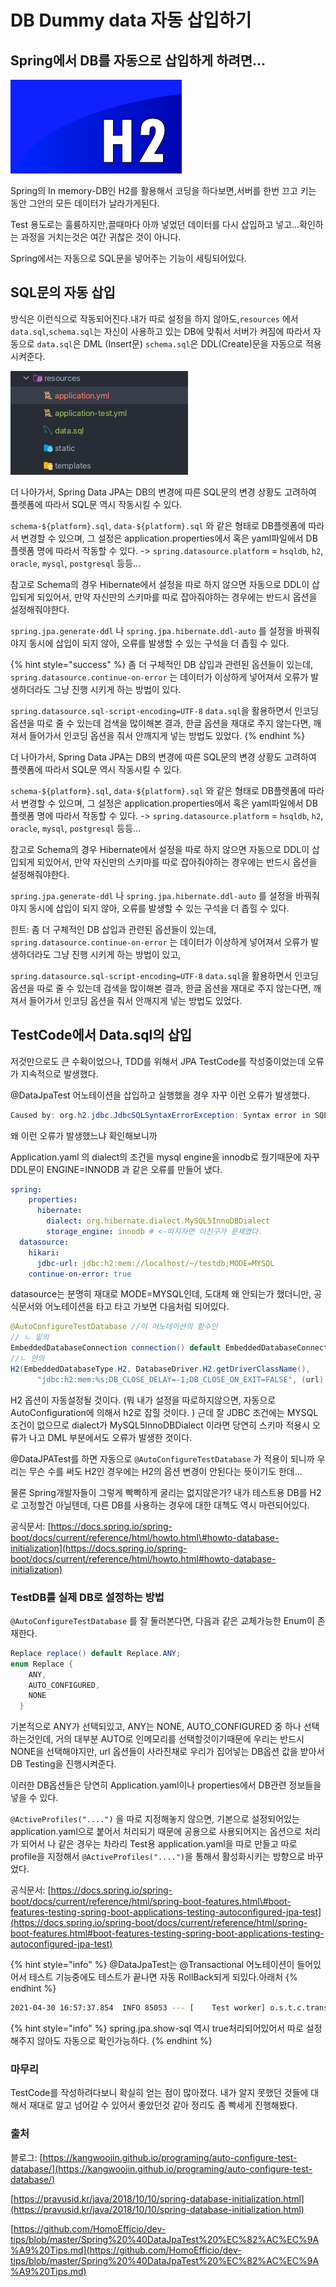 # DB Dummy data 자동 삽입하기

## Spring에서 DB를 자동으로 삽입하게 하려면...

![](../.gitbook/assets/image%20%282%29.png)

Spring의 In memory-DB인 H2를 활용해서 코딩을 하다보면,서버를 한번 끄고 키는 동안 그안의 모든 데이터가 날라가게된다.

Test 용도로는 훌륭하지만,끌때마다 아까 넣었던 데이터를 다시 삽입하고 넣고...확인하는 과정을 거치는것은 여간 귀찮은 것이 아니다.

Spring에서는 자동으로 SQL문을 넣어주는 기능이 세팅되어있다.

## SQL문의 자동 삽입

방식은 이런식으로 작동되어진다.내가 따로 설정을 하지 않아도,`resources` 에서 `data.sql`,`schema.sql`는 자신이 사용하고 있는 DB에 맞춰서 서버가 켜짐에 따라서 자동으로 `data.sql`은 DML \(Insert문\) `schema.sql`은 DDL\(Create\)문을 자동으로 적용시켜준다.

![&#xC694;&#xB860; &#xB290;&#xB08C;&#xC4F0;.](../.gitbook/assets/2021-04-30-4.02.17.png)

더 나아가서, Spring Data JPA는 DB의 변경에 따른 SQL문의 변경 상황도 고려하여 플렛폼에 따라서 SQL문 역시 작동시킬 수 있다.

`schema-${platform}.sql`, `data-${platform}.sql` 와 같은 형태로 DB플렛폼에 따라서 변경할 수 있으며, 그 설정은 application.properties에서 혹은 yaml파일에서 DB 플렛폼 명에 따라서 작동할 수 있다. -&gt; `spring.datasource.platform` = `hsqldb`, `h2`, `oracle`, `mysql`, `postgresql` 등등...

참고로 Schema의 경우 Hibernate에서 설정을 따로 하지 않으면 자동으로 DDL이 삽입되게 되있어서, 만약 자신만의 스키마를 따로 잡아줘야하는 경우에는 반드시 옵션을 설정해줘야한다.

`spring.jpa.generate-ddl` 나 `spring.jpa.hibernate.ddl-auto` 를 설정을 바꿔줘야지 동시에 삽입이 되지 않아, 오류를 발생할 수 있는 구석을 더 좁힐 수 있다.

{% hint style="success" %}
좀 더 구체적인 DB 삽입과 관련된 옵션들이 있는데, `spring.datasource.continue-on-error` 는 데이터가 이상하게 넣어져서 오류가 발생하더라도 그냥 진행 시키게 하는 방법이 있다.

`spring.datasource.sql-script-encoding=UTF-8` `data.sql`을 활용하면서 인코딩 옵션을 따로 줄 수 있는데 검색을 많이해본 결과, 한글 옵션을 재대로 주지 않는다면, 깨져서 들어가서 인코딩 옵션을 줘서 안깨지게 넣는 방법도 있었다.
{% endhint %}

더 나아가서, Spring Data JPA는 DB의 변경에 따른 SQL문의 변경 상황도 고려하여 플렛폼에 따라서 SQL문 역시 작동시킬 수 있다.

`schema-${platform}.sql`, `data-${platform}.sql` 와 같은 형태로 DB플렛폼에 따라서 변경할 수 있으며, 그 설정은 application.properties에서 혹은 yaml파일에서 DB 플렛폼 명에 따라서 작동할 수 있다. -&gt; `spring.datasource.platform` = `hsqldb`, `h2`, `oracle`, `mysql`, `postgresql` 등등...

참고로 Schema의 경우 Hibernate에서 설정을 따로 하지 않으면 자동으로 DDL이 삽입되게 되있어서, 만약 자신만의 스키마를 따로 잡아줘야하는 경우에는 반드시 옵션을 설정해줘야한다.

`spring.jpa.generate-ddl` 나 `spring.jpa.hibernate.ddl-auto` 를 설정을 바꿔줘야지 동시에 삽입이 되지 않아, 오류를 발생할 수 있는 구석을 더 좁힐 수 있다.

힌트: 좀 더 구체적인 DB 삽입과 관련된 옵션들이 있는데, `spring.datasource.continue-on-error` 는 데이터가 이상하게 넣어져서 오류가 발생하더라도 그냥 진행 시키게 하는 방법이 있고,

`spring.datasource.sql-script-encoding=UTF-8` `data.sql`을 활용하면서 인코딩 옵션을 따로 줄 수 있는데 검색을 많이해본 결과, 한글 옵션을 재대로 주지 않는다면, 깨져서 들어가서 인코딩 옵션을 줘서 안깨지게 넣는 방법도 있었다.

## TestCode에서 Data.sql의 삽입

저것만으로도 큰 수확이었으나, TDD를 위해서 JPA TestCode를 작성중이었는데 오류가 지속적으로 발생했다.

@DataJpaTest 어노테이션을 삽입하고 실행했을 경우 자꾸 이런 오류가 발생했다.

```java
Caused by: org.h2.jdbc.JdbcSQLSyntaxErrorException: Syntax error in SQL statement  ENGINE=[*]INNODB"; expected "identifier"; SQL statement:
```

왜 이런 오류가 발생했느냐 확인해보니까

Application.yaml 의 dialect의 조건을 mysql engine을 innodb로 줬기때문에 자꾸 DDL문이 ENGINE=INNODB 과 같은 오류를 만들어 냈다.

```yaml
spring:
    properties:
      hibernate:
        dialect: org.hibernate.dialect.MySQL5InnoDBDialect
        storage_engine: innodb # <-따지자면 이친구가 문제였다.
  datasource:
    hikari:
      jdbc-url: jdbc:h2:mem://localhost/~/testdb;MODE=MYSQL
    continue-on-error: true
```

datasource는 분명히 재대로 MODE=MYSQL인데, 도대체 왜 안되는가 했더니만, 공식문서와 어노테이션을 타고 타고 가보면 다음처럼 되어있다.

```java
@AutoConfigureTestDatabase //이 어노테이션의 함수인
// ㄴ 밑의
EmbeddedDatabaseConnection connection() default EmbeddedDatabaseConnection.NONE; // 이 임베디드Connection의 조건중에 H2옵션을 확인해보면
//ㄴ 안의
H2(EmbeddedDatabaseType.H2, DatabaseDriver.H2.getDriverClassName(),
      "jdbc:h2:mem:%s;DB_CLOSE_DELAY=-1;DB_CLOSE_ON_EXIT=FALSE", (url) -> url.contains(":h2:mem")),
```

H2 옵션이 자동설정될 것이다. \(뭐 내가 설정을 따로하지않으면, 자동으로 AutoConfiguration에 의해서 h2로 잡힐 것이다. \) 근데 잘 JDBC 조건에는 MYSQL조건이 없으므로 dialect가 MySQL5InnoDBDialect 이라면 당연히 스키마 적용시 오류가 나고 DML 부분에서도 오류가 발생한 것이다.

@DataJPATest를 하면 자동으로 `@AutoConfigureTestDatabase` 가 적용이 되니까 우리는 무슨 수를 써도 H2인 경우에는 H2의 옵션 변경이 안된다는 뜻이기도 한데...

물론 Spring개발자들이 그렇게 빡빡하게 굴리는 없지않은가? 내가 테스트용 DB를 H2로 고정할건 아닐텐데, 다른 DB를 사용하는 경우에 대한 대첵도 역시 마련되어있다.

공식문서: [https://docs.spring.io/spring-boot/docs/current/reference/html/howto.html\#howto-database-initialization](https://docs.spring.io/spring-boot/docs/current/reference/html/howto.html#howto-database-initialization)

### TestDB를 실제 DB로 설정하는 방법

`@AutoConfigureTestDatabase` 를 잘 둘러본다면, 다음과 같은 교체가능한 Enum이 존재한다.

```java
Replace replace() default Replace.ANY;
enum Replace {
    ANY,
    AUTO_CONFIGURED,
    NONE
  }
```

기본적으로 ANY가 선택되있고, ANY는 NONE, AUTO\_CONFIGURED 중 하나 선택하는것인데, 거의 대부분 AUTO로 인메모리를 선택할것이기때문에 우리는 반드시 NONE을 선택해야지만, url 옵션들이 사라진채로 우리가 집어넣는 DB옵션 값을 받아서 DB Testing을 진행시켜준다.

이러한 DB옵션들은 당연히 Application.yaml이나 properties에서 DB관련 정보들을 넣을 수 있다.

`@ActiveProfiles("....")` 을 따로 지정해놓지 않으면, 기본으로 설정되어있는 application.yaml으로 붙어서 처리되기 때문에 공용으로 사용되어지는 옵션으로 처리가 되어서 나 같은 경우는 차라리 Test용 application.yaml을 따로 만들고 따로 profile을 지정해서 `@ActiveProfiles("....")`을 통해서 활성화시키는 방향으로 바꾸었다.

공식문서: [https://docs.spring.io/spring-boot/docs/current/reference/html/spring-boot-features.html\#boot-features-testing-spring-boot-applications-testing-autoconfigured-jpa-test](https://docs.spring.io/spring-boot/docs/current/reference/html/spring-boot-features.html#boot-features-testing-spring-boot-applications-testing-autoconfigured-jpa-test)

{% hint style="info" %}
@DataJpaTest는 @Transactional 어노테이션이 들어있어서 테스트 기능중에도 테스트가 끝나면 자동 RollBack되게 되있다.아래처
{% endhint %}

```bash
2021-04-30 16:57:37.854  INFO 85053 --- [    Test worker] o.s.t.c.transaction.TransactionContext   : Rolled back transaction for test:
```

{% hint style="info" %}
spring.jpa.show-sql 역시 true처리되어있어서 따로 설정해주지 않아도 자동으로 확인가능하다.
{% endhint %}

### 마무리

TestCode를 작성하려다보니 확실히 얻는 점이 많아졌다. 내가 알지 못했던 것들에 대해서 재대로 알고 넘어갈 수 있어서 좋았던것 같아 정리도 좀 빡세게 진행해봤다.

### 출처

블로그: [https://kangwoojin.github.io/programing/auto-configure-test-database/](https://kangwoojin.github.io/programing/auto-configure-test-database/)

[https://pravusid.kr/java/2018/10/10/spring-database-initialization.html](https://pravusid.kr/java/2018/10/10/spring-database-initialization.html)

[https://github.com/HomoEfficio/dev-tips/blob/master/Spring%20%40DataJpaTest%20%EC%82%AC%EC%9A%A9%20Tips.md](https://github.com/HomoEfficio/dev-tips/blob/master/Spring%20%40DataJpaTest%20%EC%82%AC%EC%9A%A9%20Tips.md)

